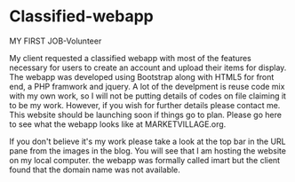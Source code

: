 Classified-webapp
=================
MY FIRST JOB-Volunteer 

My client requested a classified webapp with most of the features necessary for users to create an account and upload their items for display. The webapp was developed using Bootstrap along with HTML5 for front end, a PHP framwork and jquery. 
A lot of the develpment is reuse code mix with my own work, so I will not be putting details of codes on file claiming it to be my work. However, if you wish for further details please contact me. This website should be launching soon if things go to plan. Please go here to see what the webapp looks like at MARKETVILLAGE.org.

If you don't believe it's my work please take a look at the top bar in the URL pane from the images in the blog. You will see that I am hosting the website on my local computer. the webapp was formally called imart but the client found that the domain name was not available.
